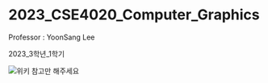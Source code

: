 # 2023_CSE4020_Computer_Graphics
Professor : YoonSang Lee
  
2023_3학년_1학기 

![위키](https://github.com/anxkgrns/2023_CSE4020_Computer_Graphics/wiki) 참고만 해주세요
